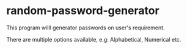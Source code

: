 # random-password-generator
This program willl generator passwords on user's requirement.

There are multiple options available, e.g: Alphabetical, Numerical etc.
